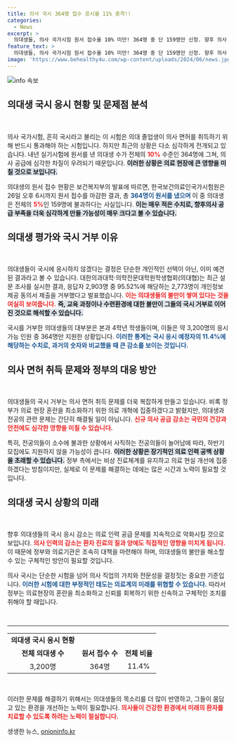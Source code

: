 ```yaml
---
title: 의사 국시 364명 접수 응시율 11% 충격!!
categories:
  - News
excerpt: >
  의대생들, 의사 국가시험 원서 접수율 10% 미만! 364명 중 단 159명만 신청. 향후 의사 공급에 심각한 차질 우려, 정부는 의료개혁에 집중. 클릭하고 이 충격적인 사태의 전말을 알아보세요!
feature_text: >
  의대생들, 의사 국가시험 원서 접수율 10% 미만! 364명 중 단 159명만 신청. 향후 의사 공급에 심각한 차질 우려, 정부는 의료개혁에 집중. 클릭하고 이 충격적인 사태의 전말을 알아보세요!
image: 'https://www.behealthy4u.com/wp-content/uploads/2024/06/news.jpg'
---
```


<p><img src="https://www.behealthy4u.com/wp-content/uploads/2024/06/news.jpg" alt="info 속보" /></p>

<h2 data-ke-size="size26">의대생 국시 응시 현황 및 문제점 분석</h2>

<p data-ke-size="size16">&nbsp;</p>

<p>의사 국가시험, 흔히 국시라고 불리는 이 시험은 의대 졸업생이 의사 면허를 취득하기 위해 반드시 통과해야 하는 시험입니다. 하지만 최근의 상황은 다소 심각하게 전개되고 있습니다. 내년 실기시험에 원서를 낸 의대생 수가 전체의 <b><span style="color: #ee2323;">10%</b></span> 수준인 364명에 그쳐, 의사 공급에 심각한 차질이 우려되기 때문입니다. <b><span style="background-color: #21538527;">이러한 상황은 의료 현장에 큰 영향을 미칠 것으로 보입니다.</span></b> </p>

<p>의대생의 원서 접수 현황은 보건복지부의 발표에 따르면, 한국보건의료인국가시험원은 26일 오후 6시까지 원서 접수를 마감한 결과, 총 <b><span style="color: #1a5490;">364명이 원서를 냈으며 </span></b>이 중 의대생은 전체의 <b><span style="color: #ee2323;">5%</b></span>인 159명에 불과하다는 사실입니다. <b><span style="background-color: #21538527;">이는 매우 적은 수치로, 향후의사 공급 부족을 더욱 심각하게 만들 가능성이 매우 크다고 볼 수 있습니다.</span></b></p>

<h2 data-ke-size="size26">의대생 평가와 국시 거부 이유</h2>

<p data-ke-size="size16">&nbsp;</p>

<p>의대생들이 국시에 응시하지 않겠다는 결정은 단순한 개인적인 선택이 아닌, 이미 예견된 결과라고 볼 수 있습니다. 대한의과대학·의학전문대학원학생협회(의대협)는 최근 설문 조사를 실시한 결과, 응답자 2,903명 중 95.52%에 해당하는 2,773명이 개인정보 제공 동의서 제출을 거부했다고 발표했습니다. <b><span style="color: #ee2323;">이는 의대생들의 불만이 쌓여 있다는 것을 여실히 보여줍니다.</span></b> <b><span style="background-color: #21538527;">즉, 교육 과정이나 수련환경에 대한 불만이 그들의 국시 거부로 이어진 것으로 해석할 수 있습니다.</span></b></p>

<p>국시를 거부한 의대생들의 대부분은 본과 4학년 학생들이며, 이들은 약 3,200명의 응시 가능 인원 중 364명만 지원한 상황입니다. <b><span style="color: #1a5490;">이러한 통계는 국시 응시 예정자의 11.4%에 해당하는 수치로, 과거의 숫자와 비교했을 때 큰 감소를 보이는 것입니다.</span></b></p>

<h2 data-ke-size="size26">의사 면허 취득 문제와 정부의 대응 방안</h2>

<p data-ke-size="size16">&nbsp;</p>

<p>의대생들의 국시 거부는 의사 면허 취득 문제를 더욱 복잡하게 만들고 있습니다. 비록 정부가 의료 현장 혼란을 최소화하기 위한 의료 개혁에 집중하겠다고 밝혔지만, 의대생과 전공의 관련 문제는 간단히 해결될 일이 아닙니다. <b><span style="color: #ee2323;">신규 의사 공급 감소는 국민의 건강과 안전에도 심각한 영향을 미칠 수 있습니다.</span></b> </p>

<p>특히, 전공의들이 소수에 불과한 상황에서 사직하는 전공의들이 늘어남에 따라, 하반기 모집에도 지원하지 않을 가능성이 큽니다. <b><span style="background-color: #21538527;">이러한 상황은 장기적인 의료 인력 공백 상황을 초래할 수 있습니다.</span></b> 정부 측에서는 비상 진료체계를 유지하고 의료 현실 개선에 집중하겠다는 방침이지만, 실제로 이 문제를 해결하는 데에는 많은 시간과 노력이 필요할 것입니다.</p>

<h2 data-ke-size="size26">의대생 국시 상황의 미래</h2>

<p data-ke-size="size16">&nbsp;</p>

<p>향후 의대생들의 국시 응시 감소는 의료 인력 공급 문제를 지속적으로 악화시킬 것으로 보입니다. <b><span style="color: #ee2323;">의사 인력의 감소는 환자 진료의 질과 양에도 직접적인 영향을 미치게 됩니다.</span></b>  이 때문에 정부와 의료기관은 조속히 대책을 마련해야 하며, 의대생들의 불만을 해소할 수 있는 구체적인 방안이 필요할 것입니다. </p>

<p>의사 국시는 단순한 시험을 넘어 의사 직업의 가치와 전문성을 결정짓는 중요한 기준입니다. <b><span style="color: #1a5490;">이러한 시험에 대한 부정적인 태도는 의료계의 미래를 위협할 수 있습니다.</span></b> 따라서 정부는 의료현장의 혼란을 최소화하고 신뢰를 회복하기 위한 신속하고 구체적인 조치를 취해야 할 때입니다. </p>

<p data-ke-size="size16">&nbsp;</p> 

<hr>

<table style="text-align: center; width: 100%">
    <tr>
        <td style="text-align: center; height: 17px;"><b>의대생 국시 응시 현황</b></td>
    </tr>
    <tr>
        <td style="text-align: center; height: 17px;"><b>전체 의대생 수</b></td>
        <td style="text-align: center; height: 17px;"><b>원서 접수 수</b></td>
        <td style="text-align: center; height: 17px;"><b>전체 비율</b></td>
    </tr>
    <tr>
        <td style="text-align: center; height: 17px;">3,200명</td>
        <td style="text-align: center; height: 17px;">364명</td>
        <td style="text-align: center; height: 17px;">11.4%</td>
    </tr>
</table>

<p data-ke-size="size16">&nbsp;</p> 

<p>이러한 문제를 해결하기 위해서는 의대생들의 목소리를 더 많이 반영하고, 그들이 몸담고 있는 환경을 개선하는 노력이 필요합니다. <b><span style="color: #ee2323;">의사들이 건강한 환경에서 미래의 환자를 치료할 수 있도록 하려는 노력이 절실합니다.</span></b></p>
생생한 뉴스, <a href="https://onioninfo.kr" rel="dofollow">onioninfo.kr</a>


